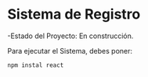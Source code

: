 <h1>Sistema de Registro</h1>

-Estado del Proyecto: En construcción.

Para ejecutar el Sistema, debes poner:

```npm instal react```
